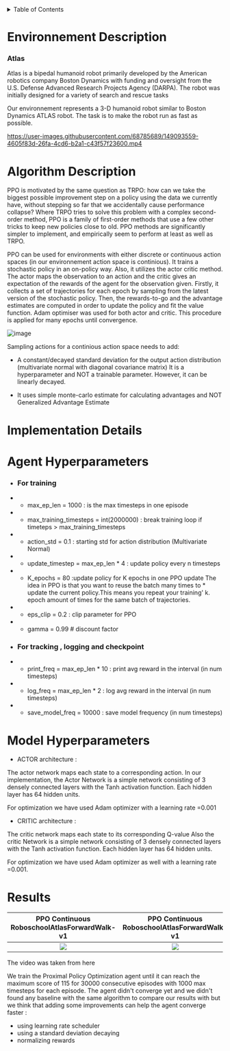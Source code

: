<!-- TABLE OF CONTENTS -->
<details>
  <summary>Table of Contents</summary>
  <ol>
    <li>
      <a href="#Environnement description">Environnement description</a>
      <ul>
        <li><a href="#Atlas">Atlas</a></li>
      </ul>
    </li>

   <li><a href="#Algorithm description">Algorithm description</a></li>
   <li><a href="#Implementation details">Implementation details</a></li>

  </ol>
</details>

# **Environnement Description**
### Atlas
Atlas is a bipedal humanoid robot primarily developed by the American robotics company Boston Dynamics with funding and oversight from the U.S. Defense Advanced Research Projects Agency (DARPA). The robot was initially designed for a variety of search and rescue tasks

Our environnement represents a 3-D humanoid robot similar to Boston Dynamics ATLAS robot. The task is to make the robot run as fast as possible.


https://user-images.githubusercontent.com/68785689/149093559-4605f83d-26fa-4cd6-b2a1-c43f57f23600.mp4

# **Algorithm Description**


PPO is motivated by the same question as TRPO: how can we take the biggest possible improvement step on a policy using the data we currently have, without stepping so far that we accidentally cause performance collapse? Where TRPO tries to solve this problem with a complex second-order method, PPO is a family of first-order methods that use a few other tricks to keep new policies close to old. PPO methods are significantly simpler to implement, and empirically seem to perform at least as well as TRPO.

PPO can be used for environments with either discrete or continuous action spaces (in our environnement action space is continious). It trains a stochastic policy in an on-policy way. Also, it utilizes the actor critic method. The actor maps the observation to an action and the critic gives an expectation of the rewards of the agent for the observation given. Firstly, it collects a set of trajectories for each epoch by sampling from the latest version of the stochastic policy. Then, the rewards-to-go and the advantage estimates are computed in order to update the policy and fit the value function. Adam optimiser was used for both actor and critic. This procedure is applied for many epochs until convergence.

![image](https://user-images.githubusercontent.com/68785689/149186899-345afe14-c92f-413d-93b1-f1f5e6ec782d.png)


Sampling actions for a continious action space needs to add: 
 * A constant/decayed standard deviation for the output action distribution (multivariate normal with diagonal covariance matrix) It is a hyperparameter and NOT a trainable parameter. However, it can be linearly decayed.

 * It uses simple monte-carlo estimate for calculating advantages and NOT Generalized Advantage Estimate 

# **Implementation Details**


# **Agent Hyperparameters**

- ### For training
* * max_ep_len = 1000  : is the max timesteps in one episode
* * max_training_timesteps = int(2000000) : break training loop if timeteps > max_training_timesteps
* * action_std = 0.1 : starting std for action distribution (Multivariate Normal)
* * update_timestep = max_ep_len * 4  : update policy every n timesteps
* * K_epochs = 80  :update policy for K epochs in one PPO update The idea in PPO is that you want to reuse the batch many times to * update the current policy.This means you repeat your training' k. epoch amount of times for the same batch of trajectories.
* * eps_clip = 0.2  : clip parameter for PPO  
* * gamma = 0.99            # discount factor

- ### For tracking , logging and checkpoint
* * print_freq = max_ep_len * 10  : print avg reward in the interval (in num timesteps)
* * log_freq = max_ep_len * 2 : log avg reward in the interval (in num timesteps)
* * save_model_freq = 10000  : save model frequency (in num timesteps)

# **Model Hyperparameters**
* ACTOR architecture :

The actor network maps each state to a corresponding action.
In our implementation, the Actor Network is a simple network consisting of 3 densely connected layers with the Tanh activation function. Each hidden layer has 64 hidden units. 

For optimization we have used Adam optimizer with a learning rate =0.001
* CRITIC architecture : 

The critic network maps each state to its corresponding Q-value
Also the critic  Network is a simple network consisting of 3 densely connected layers with the Tanh activation function. Each hidden layer has 64 hidden units.  

For optimization we have used Adam optimizer as well with a learning rate =0.001.

# **Results**


| PPO Continuous RoboschoolAtlasForwardWalk-v1  | PPO Continuous RoboschoolAtlasForwardWalk-v1 |
| :-------------------------:|:-------------------------: |
| ![](https://user-images.githubusercontent.com/68785689/149205405-acc39538-83b5-4c7a-a0cd-91a1d2a27a06.gif) |  ![](https://user-images.githubusercontent.com/68785689/149204794-35a70647-1468-49da-8822-4796ad77d89d.png) |


</p>
The video was taken from here 


We train the Proximal Policy Optimization agent until it can reach the maximum score of 115 for 30000 consecutive episodes with 1000 max timesteps for each episode. The agent didn't converge yet and we didn't found any baseline with the same algorithm to compare our results with but we think that adding some improvements can help the agent converge faster :
 * using learning rate scheduler 
 * using a standard deviation decaying 
 * normalizing rewards 












